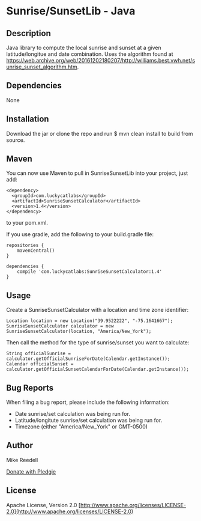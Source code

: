 Sunrise/SunsetLib - Java
============

Description
-----------
Java library to compute the local sunrise and sunset at a given latitude/longitue and date combination. Uses the algorithm found at https://web.archive.org/web/20161202180207/http://williams.best.vwh.net/sunrise_sunset_algorithm.htm.

Dependencies
------------
None

Installation
------------
Download the jar or clone the repo and run $ mvn clean install to build from source.


Maven
-----

You can now use Maven to pull in SunriseSunsetLib into your project, just add:

```
<dependency>
  <groupId>com.luckycatlabs</groupId>
  <artifactId>SunriseSunsetCalculator</artifactId>
  <version>1.4</version>
</dependency>
```

to your pom.xml.

If you use gradle, add the following to your build.gradle file:

```
repositories {
    mavenCentral()
}

dependencies {
    compile 'com.luckycatlabs:SunriseSunsetCalculator:1.4'
}
```

Usage
-----
Create a SunriseSunsetCalculator with a location and time zone identifier:

    Location location = new Location("39.9522222", "-75.1641667");
    SunriseSunsetCalculator calculator = new SunriseSunsetCalculator(location, "America/New_York");

Then call the method for the type of sunrise/sunset you want to calculate:

    String officialSunrise = calculator.getOfficialSunriseForDate(Calendar.getInstance());
    Calendar officialSunset = calculator.getOfficialSunsetCalendarForDate(Calendar.getInstance());

Bug Reports
-----------
When filing a bug report, please include the following information:
- Date sunrise/set calculation was being run for.
- Latitude/longitute sunrise/set calculation was being run for.
- Timezone (either "America/New_York" or GMT-0500)

Author
------
Mike Reedell

[Donate with Pledgie](http://www.pledgie.com/campaigns/15328)

License
-------
Apache License, Version 2.0 
[http://www.apache.org/licenses/LICENSE-2.0](http://www.apache.org/licenses/LICENSE-2.0)
